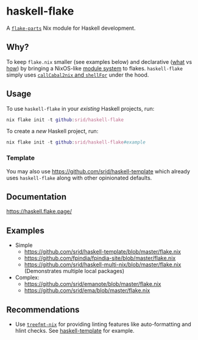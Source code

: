 # haskell-flake

A [`flake-parts`](https://flake.parts/) Nix module for Haskell development.

## Why?

To keep `flake.nix` smaller (see examples below) and declarative ([what](https://github.com/srid/emanote-template/blob/c955a08fa685adb2fb81c4d8cefac6e20f417fee/flake.nix#L19-L26) vs [how](https://github.com/srid/emanote-template/blob/78d64b6e1e3497e3bd97012d8bf6f8bd6ec9cdd3/flake.nix#L19-L57)) by bringing a NixOS-like [module system](https://nixos.org/manual/nixos/stable/index.html#sec-writing-modules) to flakes. 
 `haskell-flake` simply uses [`callCabal2nix` and `shellFor`](https://github.com/srid/haskell-multi-nix/blob/nixpkgs/flake.nix) under the hood.

## Usage

To use `haskell-flake` in your *existing* Haskell projects, run:

``` nix
nix flake init -t github:srid/haskell-flake
```

To create a *new* Haskell project, run:

``` nix
nix flake init -t github:srid/haskell-flake#example
```

### Template

You may also use https://github.com/srid/haskell-template which already uses `haskell-flake` along with other opinionated defaults.

## Documentation

https://haskell.flake.page/


## Examples

- Simple
  - https://github.com/srid/haskell-template/blob/master/flake.nix
  - https://github.com/fpindia/fpindia-site/blob/master/flake.nix
  - https://github.com/srid/haskell-multi-nix/blob/master/flake.nix (Demonstrates multiple local packages)
- Complex: 
  - https://github.com/srid/emanote/blob/master/flake.nix
  - https://github.com/srid/ema/blob/master/flake.nix

## Recommendations

- Use [`treefmt-nix`](https://github.com/numtide/treefmt-nix#flake-parts) for providing linting features like auto-formatting and hlint checks. See [haskell-template](https://github.com/srid/haskell-template) for example.

